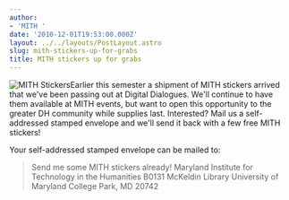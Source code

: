 ```yaml
---
author:
- 'MITH '
date: '2010-12-01T19:53:00.000Z'
layout: ../../layouts/PostLayout.astro
slug: mith-stickers-up-for-grabs
title: MITH stickers up for grabs
---
```


![](/assets/images/2010-12-photo-200x150.jpg "MITH Stickers")Earlier this semester a shipment of MITH stickers arrived that we've been passing out at Digital Dialogues. We'll continue to have them available at MITH events, but want to open this opportunity to the greater DH community while supplies last. Interested? Mail us a self-addressed stamped envelope and we'll send it back with a few free MITH stickers!

Your self-addressed stamped envelope can be mailed to:

> Send me some MITH stickers already! Maryland Institute for Technology in the Humanities B0131 McKeldin Library University of Maryland College Park, MD 20742
